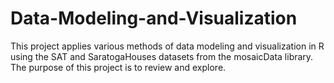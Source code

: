 # Data-Modeling-and-Visualization

This project applies various methods of data modeling and visualization in R using the SAT and SaratogaHouses datasets from the mosaicData library. The purpose of this project is to review and explore.
